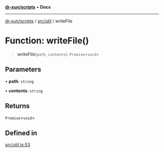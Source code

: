 [**@-xun/scripts**](../../../README.md) • **Docs**

***

[@-xun/scripts](../../../README.md) / [src/util](../README.md) / writeFile

# Function: writeFile()

> **writeFile**(`path`, `contents`): `Promise`\<`void`\>

## Parameters

• **path**: `string`

• **contents**: `string`

## Returns

`Promise`\<`void`\>

## Defined in

[src/util.ts:53](https://github.com/Xunnamius/xscripts/blob/ea7b98342d9aa37d18f7398603d7c15f580a5312/src/util.ts#L53)

